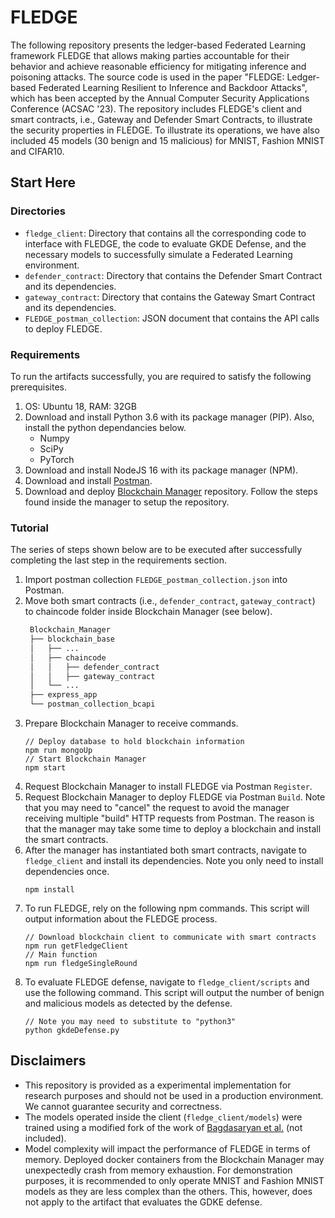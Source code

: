 # FLEDGE
The following repository presents the ledger-based Federated Learning framework FLEDGE that allows making parties accountable for their behavior and achieve reasonable efficiency for mitigating inference and poisoning attacks. The source code is used in the paper "FLEDGE: Ledger-based Federated Learning Resilient to Inference and Backdoor Attacks", which has been accepted by the Annual Computer Security Applications Conference (ACSAC '23). The repository includes FLEDGE's client and smart contracts, i.e., Gateway and Defender Smart Contracts, to illustrate the security properties in FLEDGE. To illustrate its operations, we have also included 45 models (30 benign and 15 malicious) for MNIST, Fashion MNIST and CIFAR10. 
## Start Here
### Directories
- `fledge_client`: Directory that contains all the corresponding code to interface with FLEDGE, the code to evaluate GKDE Defense, and the necessary models to successfully simulate a Federated Learning environment. 
- `defender_contract`: Directory that contains the Defender Smart Contract and its dependencies.
- `gateway_contract`: Directory that contains the Gateway Smart Contract and its dependencies. 
- `FLEDGE_postman_collection`: JSON document that contains the API calls to deploy FLEDGE. 
### Requirements
To run the artifacts successfully, you are required to satisfy the following prerequisites.
1. OS: Ubuntu 18, RAM: 32GB
1. Download and install Python 3.6 with its package manager (PIP). Also, install the python dependancies below.
   - Numpy 
   - SciPy 
   - PyTorch
1. Download and install NodeJS 16 with its package manager (NPM).
1. Download and install [Postman](https://www.postman.com/downloads/). 
1. Download and deploy [Blockchain Manager](https://github.com/jacastillo8/Blockchain_Manager) repository. Follow the steps found inside the manager to setup the repository. 
### Tutorial
The series of steps shown below are to be executed after successfully completing the last step in the requirements section.
1. Import postman collection `FLEDGE_postman_collection.json` into Postman.
1. Move both smart contracts (i.e., `defender_contract`, `gateway_contract`) to chaincode folder inside Blockchain Manager (see below).
   ```bash
    Blockchain_Manager
    ├── blockchain_base
    │   ├── ...
    │   ├── chaincode
    │   │   ├── defender_contract
    │   │   ├── gateway_contract
    │   └── ...
    ├── express_app
    └── postman_collection_bcapi
    ```
1. Prepare Blockchain Manager to receive commands.
    ```
    // Deploy database to hold blockchain information
    npm run mongoUp
    // Start Blockchain Manager
    npm start
    ```
1. Request Blockchain Manager to install FLEDGE via Postman `Register`.
1. Request Blockchain Manager to deploy FLEDGE via Postman `Build`. Note that you may need to "cancel" the request to avoid the manager receiving multiple "build" HTTP requests from Postman. The reason is that the manager may take some time to deploy a blockchain and install the smart contracts.
1. After the manager has instantiated both smart contracts, navigate to `fledge_client` and install its dependencies. Note you only need to install dependencies once. 
   ```
   npm install
   ```
1. To run FLEDGE, rely on the following npm commands. This script will output information about the FLEDGE process. 
   ```
   // Download blockchain client to communicate with smart contracts
   npm run getFledgeClient
   // Main function
   npm run fledgeSingleRound
   ```
1. To evaluate FLEDGE defense, navigate to `fledge_client/scripts` and use the following command. This script will output the number of benign and malicious models as detected by the defense.
   ```
   // Note you may need to substitute to "python3"
   python gkdeDefense.py
   ```
## Disclaimers
- This repository is provided as a experimental implementation for research purposes and should not be used in a production environment. We cannot guarantee security and correctness.
- The models operated inside the client (`fledge_client/models`) were trained using a modified fork of the work of [Bagdasaryan et al.](https://github.com/ebagdasa/backdoor_federated_learning) (not included).
- Model complexity will impact the performance of FLEDGE in terms of memory. Deployed docker containers from the Blockchain Manager may unexpectedly crash from memory exhaustion. For demonstration purposes, it is recommended to only operate MNIST and Fashion MNIST models as they are less complex than the others. This, however, does not apply to the artifact that evaluates the GDKE defense. 
